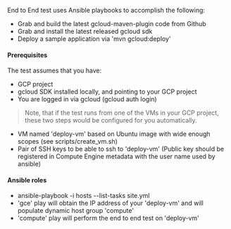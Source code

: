 End to End test uses Ansible playbooks to accomplish the following:
* Grab and build the latest gcloud-maven-plugin code from Github
* Grab and install the latest released gcloud sdk
* Deploy a sample application via 'mvn gcloud:deploy'

#### Prerequisites
The test assumes that you have:
* GCP project
* gcloud SDK installed locally, and pointing to your GCP project
* You are logged in via gcloud (gcloud auth login)

> Note, that if the test runs from one of the VMs in your GCP project, these two steps would be configured for you automatically.

* VM named 'deploy-vm' based on Ubuntu image with wide enough scopes (see scripts/create_vm.sh)
* Pair of SSH keys to be able to ssh to 'deploy-vm' (Public key should be registered in Compute Engine metadata with the user name used by ansible)

#### Ansible roles
* ansible-playbook -i hosts --list-tasks site.yml
 * 'gce' play will obtain the IP address of your 'deploy-vm' and will populate dynamic host group 'compute'
 * 'compute' play will perform the end to end test on 'deploy-vm'
